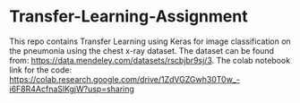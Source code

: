 # Transfer-Learning-Assignment

This repo contains Transfer Learning using Keras for image classification on the pneumonia using the chest x-ray dataset. The dataset can be found from: https://data.mendeley.com/datasets/rscbjbr9sj/3. The colab notebook link for the code: https://colab.research.google.com/drive/1ZdVGZGwh30T0w_-i6F8R4AcfnaSlKgjW?usp=sharing
